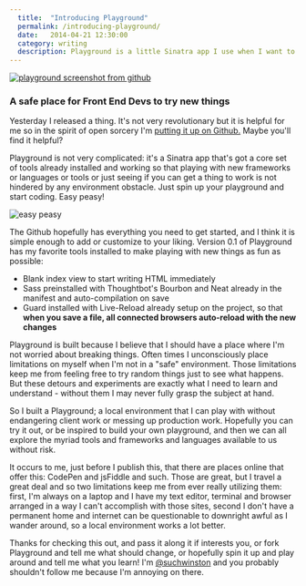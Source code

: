 ```yaml
---
  title:  "Introducing Playground"
  permalink: /introducing-playground/
  date:   2014-04-21 12:30:00
  category: writing
  description: Playground is a little Sinatra app I use when I want to trying things out in code, or design in the browser, or just experiment more with development related things. I thought I'd open source it!
---
```


[![playground screenshot from github](/img/introducing-playground/playground_repo.jpg)](https://github.com/wnstn/playground)

### A safe place for Front End Devs to try new things

Yesterday I released a thing. It's not very revolutionary but it is helpful for me so in the spirit of open sorcery I'm [putting it up on Github.](https://github.com/wnstn/playground) Maybe you'll find it helpful?

Playground is not very complicated: it's a Sinatra app that's got a core set of tools already installed and working so that playing with new frameworks or languages or tools or just seeing if you can get a thing to work is not hindered by any environment obstacle. Just spin up your playground and start coding. Easy peasy!

![easy peasy](http://bukk.it/crosswalk.gif)

The Github hopefully has everything you need to get started, and I think it is simple enough to add or customize to your liking. Version 0.1 of Playground has my favorite tools installed to make playing with new things as fun as possible:

* Blank index view to start writing HTML immediately
* Sass preinstalled with Thoughtbot's Bourbon and Neat already in the manifest and auto-compilation on save
* Guard installed with Live-Reload already setup on the project, so that **when you save a file, all connected browsers auto-reload with the new changes**

Playground is built because I believe that I should have a place where I'm not worried about breaking things. Often times I unconsciously place limitations on myself when I'm not in a "safe" environment. Those limitations keep me from feeling free to try random things just to see what happens. But these detours and experiments are exactly what I need to learn and understand - without them I may never fully grasp the subject at hand.

So I built a Playground; a local environment that I can play with without endangering client work or messing up production work. Hopefully you can try it out, or be inspired to build your own playground, and then we can all  explore the myriad tools and frameworks and languages available to us without risk.

It occurs to me, just before I publish this, that there are places online that offer this: CodePen and jsFiddle and such. Those are great, but I travel a great deal and so two limitations keep me from ever really utilizing them: first, I'm always on a laptop and I have my text editor, terminal and browser arranged in a way I can't accomplish with those sites, second I don't have a permanent home and internet can be questionable to downright awful as I wander around, so a local environment works a lot better.

Thanks for checking this out, and pass it along it if interests you, or fork Playground and tell me what should change, or hopefully spin it up and play around and tell me what you learn! I'm [@suchwinston](http://twitter.com/suchwinston) and you probably shouldn't follow me because I'm annoying on there.
